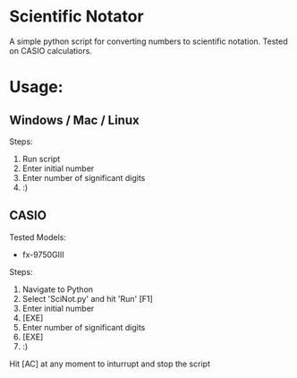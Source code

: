 # Scientific Notator
A simple python script for converting numbers to scientific notation. Tested on CASIO calculatiors.

# Usage:
## Windows / Mac / Linux

Steps:
1. Run script
2. Enter initial number
3. Enter number of significant digits
4. :)
## CASIO
Tested Models:
- fx-9750GIII
  
Steps:
1. Navigate to Python
2. Select 'SciNot.py' and hit 'Run' [F1]
3. Enter initial number
4. [EXE]
5. Enter number of significant digits
6. [EXE]
7. :)

Hit [AC] at any moment to inturrupt and stop the script
